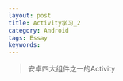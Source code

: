```yaml
---
layout: post
title: Activity学习_2
category: Android
tags: Essay
keywords: 
---
```


> 安卓四大组件之一的Activity

